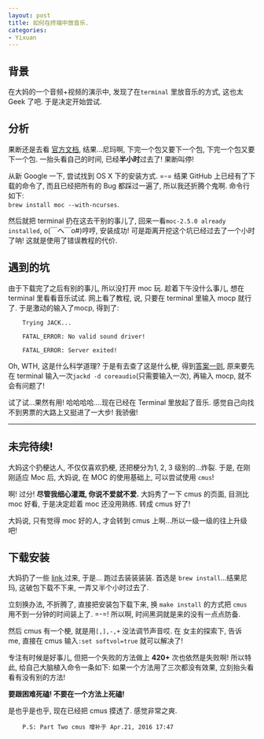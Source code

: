 ```yaml
---
layout: post
title: 如何在终端中放音乐.
categories:
- Yixuan
---
```



## 背景

在大妈的一个音频+视频的演示中, 发现了在`terminal` 里放音乐的方式, 这也太 Geek 了吧. 于是决定开始尝试.

## 分析

果断还是去看 [官方文档](https://moc.daper.net/download), 结果...尼玛啊, 下完一个包又要下一个包, 下完一个包又要下一个包. 一抬头看自己的时间, 已经**半小时**过去了! 果断叫停!

从新 Google 一下, 尝试找到 OS X 下的安装方式. =-= 结果 GitHub 上已经有了下载的命令了, 而且已经把所有的 Bug 都踩过一遍了, 所以我还折腾个鬼啊. 命令行如下:  
`brew install moc --with-ncurses`.

然后就把 terminal 扔在这去干别的事儿了, 回来一看`moc-2.5.0 already installed`, o(￣ヘ￣o#)哼哼, 安装成功! 可是距离开挖这个坑已经过去了一个小时了呐! 这就是使用了错误教程的代价.

## 遇到的坑

由于下载完了之后有别的事儿, 所以没打开 moc 玩. 趁着下午没什么事儿, 想在 terminal 里看看音乐试试. 网上看了教程, 说, 只要在 terminal 里输入 mocp 就行了. 于是激动的输入了mocp, 得到了:

		Trying JACK...

		FATAL_ERROR: No valid sound driver!

		FATAL_ERROR: Server exited!

Oh, WTH, 这是什么科学道理? 于是有去查了这是什么梗, 得到[答案一则](https://moc.daper.net/node/776), 原来要先在 terminal 输入一次`jackd -d coreaudio`(只需要输入一次), 再输入 mocp, 就不会有问题了!

试了试...果然有用! 哈哈哈哈....现在已经在 Terminal 里放起了音乐. 感觉自己向找不到男票的大路上又挺进了一大步! 我骄傲!


---

## 未完待续!

大妈这个扔梗达人, 不仅仅喜欢扔梗, 还把梗分为1, 2, 3 级别的...炸裂. 于是, 在刚刚适应 Moc 后, 大妈说, 在 MOC 的使用基础上, 可以尝试使用 `cmus`!

啊! 过分! **尽管我细心灌溉, 你说不爱就不爱.** 大妈秀了一下 cmus 的页面, 目测比 moc 好看, 于是决定趁着 moc 还没用熟练. 转成 cmus 好了!

大妈说, 只有觉得 moc 好的人, 才会转到 cmus 上啊...所以一级一级的往上升级吧!


## 下载安装

大妈扔了一些 [link ](https://cmus.github.io/) 过来, 于是... 跑过去装装装装. 首选是 `brew install`...结果尼玛, 这破包下载不下来, 一弄又半个小时过去了. 

立刻换办法, 不折腾了, 直接把安装包下载下来, 换 `make install` 的方式把 `cmus` 用不到一分钟的时间装上了. =-=! 所以啊, 时间黑洞就是来的没有一点点防备. 


然后 cmus 有一个梗, 就是用`[,],-,+` 没法调节声音哎. 在 女主的探索下, 告诉 me, 直接在 cmus 输入`:set softvol=true` 就可以解决了!

专注有时候是好事儿, 但把一个失败的方法做上 **420+** 次也依然是失败啊! 所以特此, 给自己大脑植入命令一条如下: 如果一个方法用了三次都没有效果, 立刻抬头看看有没有别的方法! 

**要跟困难死磕! 不要在一个方法上死磕!**

是也乎是也乎, 现在已经把 cmus 摸透了. 感觉非常之爽.

		P.S: Part Two cmus 增补于 Apr.21, 2016 17:47
